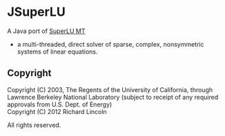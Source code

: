 JSuperLU
========

A Java port of [SuperLU MT](http://crd-legacy.lbl.gov/~xiaoye/SuperLU/#superlu_mt) 
- a multi-threaded, direct solver of sparse, complex, nonsymmetric systems
of linear equations.

Copyright
---------

Copyright (C) 2003, The Regents of the University of California, through
Lawrence Berkeley National Laboratory (subject to receipt of any required 
approvals from U.S. Dept. of Energy)  
Copyright (C) 2012 Richard Lincoln

All rights reserved. 
